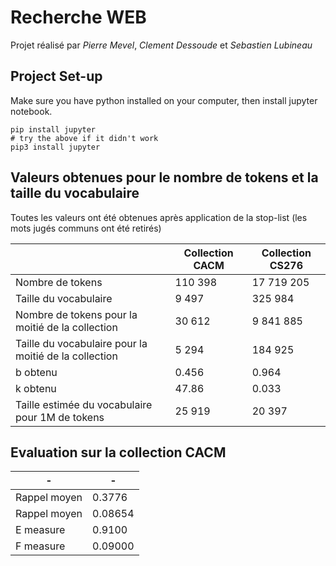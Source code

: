 # Recherche WEB

Projet réalisé par *Pierre Mevel*, *Clement Dessoude* et *Sebastien Lubineau*


## Project Set-up


Make sure you have python installed on your computer, then install jupyter notebook.

```
pip install jupyter 
# try the above if it didn't work
pip3 install jupyter
```

## Valeurs obtenues pour le nombre de tokens et la taille du vocabulaire

Toutes les valeurs ont été obtenues après application de la stop-list (les mots jugés communs ont été retirés)

||Collection CACM|Collection CS276
-|-|-
Nombre de tokens |110 398|17 719 205|
Taille du vocabulaire |9 497|325 984|
Nombre de tokens pour la moitié de la collection|30 612|9 841 885|
Taille du vocabulaire pour la moitié de la collection|5 294|184 925|
b obtenu|0.456|0.964|
k obtenu|47.86|0.033|
Taille estimée du vocabulaire pour 1M de tokens|25 919|20 397|

## Evaluation sur la collection CACM

-|-
-|-
Rappel moyen|0.3776
Rappel moyen|0.08654
E measure|0.9100
F measure|0.09000
